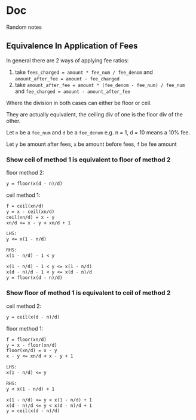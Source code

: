 # Doc

Random notes

## Equivalence In Application of Fees

In general there are 2 ways of applying fee ratios:

1. take `fees_charged = amount * fee_num / fee_denom` and `amount_after_fee = amount - fee_charged`
2. take `amount_after_fee = amount * (fee_denom - fee_num) / fee_num` and `fee_charged = amount - amount_after_fee`

Where the division in both cases can either be floor or ceil.

They are actually equivalent, the ceiling div of one is the floor div of the other.

Let `n` be a `fee_num` and `d` be a `fee_denom` e.g. n = 1, d = 10 means a 10% fee.

Let `y` be amount after fees, `x` be amount before fees, `f` be fee amount

### Show ceil of method 1 is equivalent to floor of method 2

floor method 2:

```md
y = floor(x(d - n)/d)
```

ceil method 1:

```md
f = ceil(xn/d)
y = x - ceil(xn/d)
ceil(xn/d) = x - y
xn/d <= x - y < xn/d + 1

LHS:
y <= x(1 - n/d)

RHS:
x(1 - n/d) - 1 < y

x(1 - n/d) - 1 < y <= x(1 - n/d)
x(d - n)/d - 1 < y <= x(d - n)/d
y = floor(x(d - n)/d)
```

### Show floor of method 1 is equivalent to ceil of method 2

ceil method 2:

```md
y = ceil(x(d - n)/d)
```

floor method 1:

```md
f = floor(xn/d)
y = x - floor(xn/d)
floor(xn/d) = x - y
x - y <= xn/d < x - y + 1

LHS:
x(1 - n/d) <= y

RHS:
y < x(1 - n/d) + 1

x(1 - n/d) <= y < x(1 - n/d) + 1
x(d - n)/d <= y < x(d - n)/d + 1
y = ceil(x(d - n)/d)
```
